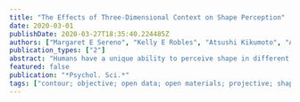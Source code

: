```yaml
---
title: "The Effects of Three-Dimensional Context on Shape Perception"
date: 2020-03-01
publishDate: 2020-03-27T18:35:40.224485Z
authors: ["Margaret E Sereno", "Kelly E Robles", "Atsushi Kikumoto", "Alexander J Bies"]
publication_types: ["2"]
abstract: "Humans have a unique ability to perceive shape in different ways. Although we naturally estimate objective (physical) shape in our daily interactions with the world, we are also capable of estimating projective (retinal) shape, especially when attempting to accurately draw objects and scenes. In four experiments, we demonstrated robust effects of 3D context on shape perception. Using a binocular stereo paradigm, we presented rectangular surfaces of varying widths alone or embedded in a polyhedron. We investigated how context, judgment type, and angle affected width estimates. We found that the presence of even a small amount of 3D context aids objective judgments but hinders projective judgments, whereas a lack of context had the opposite effect. Context facilitated objective shape assessments by improving estimates of surface orientation. These results demonstrate that the typical presence of 3D context aids shape perception (shape constancy) while simultaneously making the projective judgments necessary for realistic drawing more difficult."
featured: false
publication: "*Psychol. Sci.*"
tags: ["contour; objective; open data; open materials; projective; shape constancy; shape perception; stereopsis; texture; three-dimensional context;MyPapers"]
---
```


